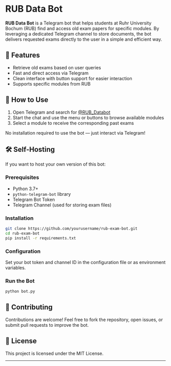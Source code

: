 # RUB Data Bot

**RUB Data Bot** is a Telegram bot that helps students at Ruhr University Bochum (RUB) find and access old exam papers for specific modules. By leveraging a dedicated Telegram channel to store documents, the bot delivers requested exams directly to the user in a simple and efficient way.

## 📌 Features

- Retrieve old exams based on user queries
- Fast and direct access via Telegram
- Clean interface with button support for easier interaction
- Supports specific modules from RUB

## 🤖 How to Use

1. Open Telegram and search for [@RUB_Databot](https://t.me/RUB_Databot)
2. Start the chat and use the menu or buttons to browse available modules
3. Select a module to receive the corresponding past exams

No installation required to use the bot — just interact via Telegram!

## 🛠️ Self-Hosting

If you want to host your own version of this bot:

### Prerequisites

- Python 3.7+
- `python-telegram-bot` library
- Telegram Bot Token
- Telegram Channel (used for storing exam files)

### Installation

```bash
git clone https://github.com/yourusername/rub-exam-bot.git
cd rub-exam-bot
pip install -r requirements.txt
```

### Configuration

Set your bot token and channel ID in the configuration file or as environment variables.

### Run the Bot

```bash
python bot.py
```

## 🤝 Contributing

Contributions are welcome! Feel free to fork the repository, open issues, or submit pull requests to improve the bot.

## 📄 License

This project is licensed under the MIT License.

---
